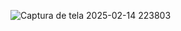 ![Captura de tela 2025-02-14 223803](https://github.com/user-attachments/assets/e070a5d5-0918-4c37-8026-edd27da823af)
